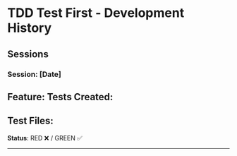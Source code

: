 # TDD Test First - Development History

## Sessions

### Session: [Date]
**Feature**:
**Tests Created**:
-
**Test Files**:
-
**Status**: RED ❌ / GREEN ✅

---
